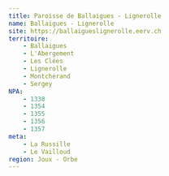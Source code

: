 ```yaml
---
title: Paroisse de Ballaigues - Lignerolle
name: Ballaigues - Lignerolle
site: https://ballaigueslignerolle.eerv.ch
territoire:
    - Ballaigues
    - L'Abergement
    - Les Clées
    - Lignerolle
    - Montcherand
    - Sergey
NPA:
    - 1338
    - 1354
    - 1355
    - 1356
    - 1357
meta:
    - La Russille
    - Le Vailloud
region: Joux - Orbe
---
```

